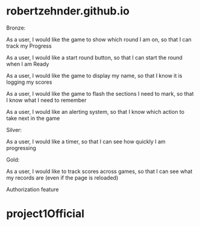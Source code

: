 # robertzehnder.github.io

Bronze:

  As a user, I would like the game to show which round I am on, so that I can track my Progress

  As a user, I would like a start round button, so that I can start the round when I am Ready

  As a user, I would like the game to display my name, so that I know it is logging my scores

  As a user, I would like the game to flash the sections I need to mark, so that I know what I need to remember

  As a user, I would like an alerting system, so that I know which action to take next in the game

Silver:

  As a user, I would like a timer, so that I can see how quickly I am progressing

Gold:

  As a user, I would like to track scores across games, so that I can see what my records are (even if the page is reloaded)

  Authorization feature
# project1Official
